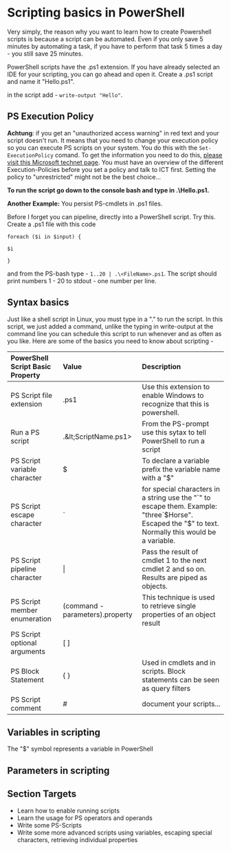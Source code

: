 # Scripting basics in PowerShell

Very simply, the reason why you want to learn how to create Powershell scripts is because a script can be automated. Even if you only save 5 minutes by automating a task, if you have to perform that task 5 times a day - you still save 25 minutes.

PowerShell scripts have the .ps1 extension. If you have already selected an IDE for your scripting, you can go ahead and open it. Create a .ps1 script and name it "Hello.ps1".

in the script add - `write-output "Hello"`. 

## PS Execution Policy

**Achtung**: if you get an "unauthorized access warning" in red text and your script doesn't run. It means that you need to change your execution policy so you can execute PS scripts on your system. You do this with the `Set-ExecutionPolicy` comand. To get the information you need to do this, [please visit this Microsoft technet page](https://technet.microsoft.com/en-us/library/ee176961.aspx). You must have an overview of the different Execution-Policies before you set a policy and talk to ICT first. Setting the policy to "unrestricted" might not be the best choice...

**To run the script go down to the console bash and type in .\Hello.ps1.**

**Another Example:** You persist PS-cmdlets in .ps1 files.

Before I forget you can pipeline, directly into a PowerShell script. Try this. Create a .ps1 file with this code

`foreach ($i in $input) {`

`$i`

`}`

and from the PS-bash type - `1..20 | .\<FileName>.ps1`. The script should print numbers 1 - 20 to stdout - one number per line.

## Syntax basics

Just like a shell script in Linux, you must type in a ".\" to run the script. In this script, we just added a command, unlike the typing in write-output at the command line you can schedule this script to run whenever and as often as you like. Here are some of the basics you need to know about scripting -

| PowerShell Script Basic Property | Value | Description |
| :--- | :--- | :--- |
| PS Script file extension | .ps1 | Use this extension to enable Windows to recognize that this is powershell. |
| Run a PS script | .\&lt;ScriptName.ps1&gt; | From the PS-prompt use this sytax to tell PowerShell to run a script |
| PS Script variable character | $ | To declare a variable prefix the variable name with a "$" |
| PS Script escape character | \` | for special characters in a string use the "\`" to escape them. Example: "three\`$Horse". Escaped the "$" to text. Normally this would be a variable. |
| PS Script pipeline character | \| | Pass the result of cmdlet 1 to the next cmdlet 2 and so on. Results are piped as objects. |
| PS Script member enumeration | \(command -parameters\).property | This technique is used to retrieve single properties of an object result |
| PS Script optional arguments | \[ \] |  |
| PS Block Statement | { } | Used in cmdlets and in scripts. Block statements can be seen as query filters |
| PS Script comment | \# | document your scripts... |

## Variables in scripting

The "$" symbol represents a variable in PowerShell

## Parameters in scripting

## Section Targets

* Learn how to enable running scripts
* Learn the usage for PS operators and operands
* Write some PS-Scripts
* Write some more advanced scripts using variables, escaping special characters, retrieving individual properties



